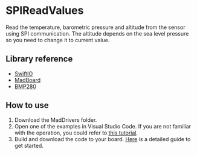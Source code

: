 # SPIReadValues

Read the temperature, barometric pressure and altitude from the sensor using SPI communication. The altitude depends on the sea level pressure so you need to change it to current value.

## Library reference

* [SwiftIO](https://github.com/madmachineio/SwiftIO)
* [MadBoard](https://github.com/madmachineio/MadBoards)
* [BMP280](https://github.com/madmachineio/MadDrivers/tree/main/Sources/BMP280/BMP280.swift)


## How to use

1. Download the MadDrivers folder.
2. Open one of the examples in Visual Studio Code. If you are not familiar with the operation, you could refer to [this tutorial](https://docs.madmachine.io/how-to/open-project).
3. Build and download the code to your board. [Here](https://docs.madmachine.io/overview/run-your-first-project) is a detailed guide to get started.
